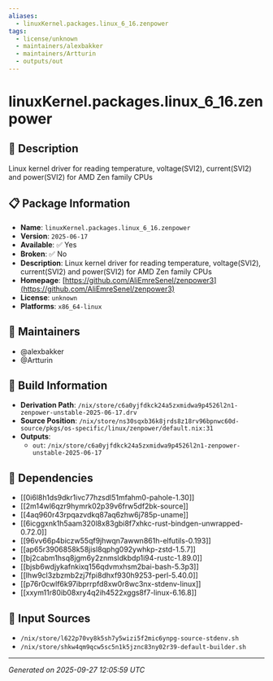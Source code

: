 ```yaml
---
aliases:
  - linuxKernel.packages.linux_6_16.zenpower
tags:
  - license/unknown
  - maintainers/alexbakker
  - maintainers/Artturin
  - outputs/out
---
```


# linuxKernel.packages.linux_6_16.zenpower

## 📝 Description

Linux kernel driver for reading temperature, voltage(SVI2), current(SVI2) and power(SVI2) for AMD Zen family CPUs

## 📋 Package Information

- **Name**: `linuxKernel.packages.linux_6_16.zenpower`
- **Version**: `2025-06-17`
- **Available**: ✅ Yes
- **Broken**: ✅ No
- **Description**: Linux kernel driver for reading temperature, voltage(SVI2), current(SVI2) and power(SVI2) for AMD Zen family CPUs
- **Homepage**: [https://github.com/AliEmreSenel/zenpower3](https://github.com/AliEmreSenel/zenpower3)
- **License**: `unknown`
- **Platforms**: `x86_64-linux`
## 👥 Maintainers

- @alexbakker
- @Artturin


## 🔧 Build Information

- **Derivation Path**: `/nix/store/c6a0yjfdkck24a5zxmidwa9p4526l2n1-zenpower-unstable-2025-06-17.drv`
- **Source Position**: `/nix/store/ns30sqxb36k8jrds8z18rv96bpnwc60d-source/pkgs/os-specific/linux/zenpower/default.nix:31`
- **Outputs**:
  - `out`:  `/nix/store/c6a0yjfdkck24a5zxmidwa9p4526l2n1-zenpower-unstable-2025-06-17`

## 🔗 Dependencies

- [[0i6l8h1ds9dkr1ivc77hzsdl51mfahm0-pahole-1.30]]
- [[2m14wl6qzr9hymrk02p39v6frw5df2bk-source]]
- [[4aq960r43rpqazvdkq87aq6zhw6j785p-uname]]
- [[6icggxnk1h5aam320l8x83gbi8f7xhkc-rust-bindgen-unwrapped-0.72.0]]
- [[96vv66p4biczw55qf9jhwqn7awwn861h-elfutils-0.193]]
- [[ap65r3906858k58jisl8qphg092ywhkp-zstd-1.5.7]]
- [[bj2cabm1hsq8jgm6y2znmsldkbdp1i94-rustc-1.89.0]]
- [[bjsb6wdjykafnkixq156qdvmxhsm2bai-bash-5.3p3]]
- [[lhw9cl3zbzmb2zj7fpi8dhxf930h9253-perl-5.40.0]]
- [[p76r0cwlf6k97ibprrpfd8xw0r8wc3nx-stdenv-linux]]
- [[xxym11r80ib08xry4q2ih4522xggs8f7-linux-6.16.8]]

## 📁 Input Sources

- `/nix/store/l622p70vy8k5sh7y5wizi5f2mic6ynpg-source-stdenv.sh`
- `/nix/store/shkw4qm9qcw5sc5n1k5jznc83ny02r39-default-builder.sh`

---
*Generated on 2025-09-27 12:05:59 UTC*
